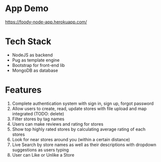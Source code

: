 # App Demo

https://foody-node-app.herokuapp.com/

# Tech Stack
- NodeJS as backend
- Pug as template engine
- Bootstrap for front-end lib
- MongoDB as database

# Features
1. Complete authentication system with sign in, sign up, forgot password
2. Allow users to create, read, update stores with file upload and map integrated (TODO: delete)
3. Filter stores by tag names
4. Users can make reviews and rating for stores 
5. Show top highly rated stores by calculating average rating of each stores
6. Look for near stores around you (within a certain distance)
7. Live Search by store names as well as their descriptions with dropdown suggestions as users typing
8. User can Like or Unlike a Store

